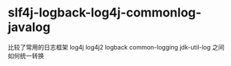 # slf4j-logback-log4j-commonlog-javalog

比较了常用的日志框架 log4j log4j2  logback common-logging jdk-util-log 之间如何统一转换
